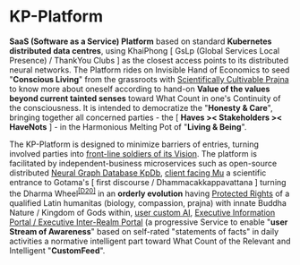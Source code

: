 # KP-Platform

<b>SaaS (Software as a Service) Platform</b> based on standard <b>Kubernetes distributed data centres</b>, using KhaiPhong [ GsLp (Global Services Local Presence) / ThankYou Clubs ] as the closest access points to its distributed neural networks. The Platform rides on Invisible Hand of Economics to seed "<b>Conscious Living</b>" from the grassroots with <a href="https://blog.khaiphong.io/2021/09/list-of-figures-and-tables.html#Figure_11.1" target="_blank">Scientifically Cultivable Prajna</a> to know more about oneself according to hand-on <b>Value of the values beyond current tainted senses</b> toward What Count in one's Continuity of the consciousness. It is intended to democratize the "<b>Honesty &amp; Care</b>", bringing together all concerned parties - the [ <b>Haves &gt;&lt; Stakeholders &gt;&lt; HaveNots</b> ] - in the Harmonious Melting Pot of "<b>Living &amp; Being</b>".

The KP-Platform is designed to minimize barriers of entries, turning involved parties into <a href="https://blog.khaiphong.io/2021/09/preface.html" target="_blank">front-line soldiers of its Vision</a>. The platform is facilitated by independent-business microservices such as open-source distributed <a href="https://github.com/khaiphong/kpDb" target="_blank">Neural Graph Database KpDb</a>, <a href="https://github.com/khaiphong/kpMu" target="_blank">client facing Mu</a> a scientific entrance to Gotama's [ first discourse / Dhammacakkappavattana ] turning the Dharma Wheel<sup><a href="https://blog.khaiphong.io/2021/09/references.html#D20" target="_blank">[D20]</a></sup> in an <b>orderly evolution</b> having <a href="https://www.un.org/en/about-us/universal-declaration-of-human-rights" target="_blank">Protected Rights</a> of a qualified Latin humanitas (biology, compassion, prajna) with innate Buddha Nature / Kingdom of Gods within, <a href="https://github.com/khaiphong/kpAI" target="_blank">user custom AI</a>, <a href="https://github.com/khaiphong/kpEIP" target="_blank">Executive Information Portal / Executive Inter-Realm Portal</a> (a progressive Service to enable "<b>user Stream of Awareness</b>" based on self-rated "statements of facts" in daily activities a normative intelligent part toward What Count of the Relevant and Intelligent "<b>CustomFeed</b>".
